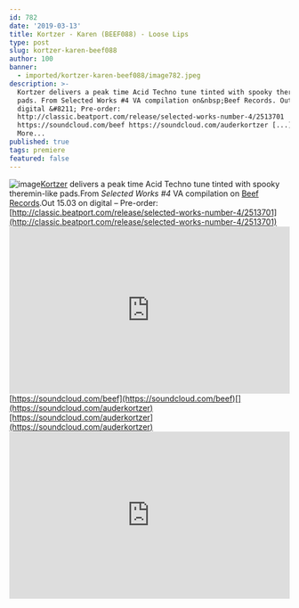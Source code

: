 ```yaml
---
id: 782
date: '2019-03-13'
title: Kortzer - Karen (BEEF088) - Loose Lips
type: post
slug: kortzer-karen-beef088
author: 100
banner:
  - imported/kortzer-karen-beef088/image782.jpeg
description: >-
  Kortzer delivers a peak time Acid Techno tune tinted with spooky theremin-like
  pads. From Selected Works #4 VA compilation on&nbsp;Beef Records. Out 15.03 on
  digital &#8211; Pre-order:
  http://classic.beatport.com/release/selected-works-number-4/2513701
  https://soundcloud.com/beef https://soundcloud.com/auderkortzer [...]Read
  More...
published: true
tags: premiere
featured: false
---
```

![image](../imported/kortzer-karen-beef088/image782.jpeg)[Kortzer](https://www.residentadvisor.net/dj/kortzer-uk) delivers a peak time Acid Techno tune tinted with spooky theremin-like pads.From _Selected Works #4_ VA compilation on [Beef Records](https://beefrecords.wordpress.com/).Out 15.03 on digital – Pre-order: [](http://classic.beatport.com/release/selected-works-number-4/2513701)[http://classic.beatport.com/release/selected-works-number-4/2513701](http://classic.beatport.com/release/selected-works-number-4/2513701)<iframe width='100%' height='300' scrolling='no' frameborder='no' allow='autoplay' src='https://w.soundcloud.com/player/?url=https%3A//api.soundcloud.com/tracks/589498851&color=%23ff5500&auto_play=false&hide_related=false&show_comments=true&show_user=true&show_reposts=false&show_teaser=true'></iframe>[](https://soundcloud.com/beef)[https://soundcloud.com/beef](https://soundcloud.com/beef)[](https://soundcloud.com/auderkortzer)[https://soundcloud.com/auderkortzer](https://soundcloud.com/auderkortzer)<iframe width='100%' height='300' scrolling='no' frameborder='no' allow='autoplay' src='https://www.youtube.com/embed/4U_RQUBVUQE'></iframe>